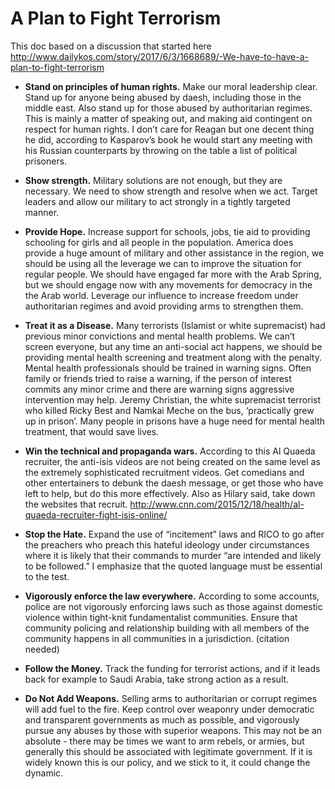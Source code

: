 # A Plan to Fight Terrorism

This doc based on a discussion that started here http://www.dailykos.com/story/2017/6/3/1668689/-We-have-to-have-a-plan-to-fight-terrorism

- **Stand on principles of human rights.**  Make our moral leadership clear.  Stand up for anyone being abused by daesh, including those in the middle east.  Also stand up for those abused by authoritarian regimes.  This is mainly a matter of speaking out, and making aid contingent on respect for human rights.  I don’t care for Reagan but one decent thing he did, according to Kasparov’s book he would start any meeting with his Russian counterparts by throwing on the table a list of political prisoners.  

- **Show strength.** Military solutions are not enough, but they are necessary.  We need to show strength and resolve when we act.  Target leaders and allow our military to act strongly in a tightly targeted manner.

- **Provide Hope.** Increase support for schools, jobs, tie aid to providing schooling for girls and all people in the population.  America does provide a huge amount of military and other assistance in the region, we should be using all the leverage we can to improve the situation for regular people.  We should have engaged far more with the Arab Spring, but we should engage now with any movements for democracy in the the Arab world.  Leverage our influence to increase freedom under authoritarian regimes and avoid providing arms to strengthen them.

- **Treat it as a Disease.** Many terrorists (Islamist or white supremacist) had previous minor convictions and mental health problems.  We can’t screen everyone, but any time an anti-social act happens, we should be providing mental health screening and treatment along with the penalty.  Mental health professionals should be trained in warning signs.  Often family or friends tried to raise a warning, if the person of interest commits any minor crime and there are warning signs aggressive intervention may help.  Jeremy Christian, the white supremacist terrorist who killed Ricky Best and Namkai Meche on the bus, ‘practically grew up in prison’.  Many people in prisons have a huge need for mental health treatment, that would save lives.

- **Win the technical and propaganda wars.**  According to this Al Quaeda recruiter, the anti-isis videos are not being created on the same level as the extremely sophisticated recruitment videos.  Get comedians and other entertainers to debunk the daesh message, or get those who have left to help, but do this more effectively.  Also as Hilary said, take down the websites that recruit. http://www.cnn.com/2015/12/18/health/al-quaeda-recruiter-fight-isis-online/

- **Stop the Hate.**  Expand the use of “incitement” laws and RICO to go after the preachers who preach this hateful ideology under circumstances where it is likely that their commands to murder “are intended and likely to be followed.”  I emphasize that the quoted language must be essential to the test.  

- **Vigorously enforce the law everywhere.**  According to some accounts, police are not vigorously enforcing laws such as those against domestic violence within tight-knit fundamentalist communities.  Ensure that community policing and relationship building with all members of the community happens in all communities in a jurisdiction.  (citation needed)

- **Follow the Money.**  Track the funding for terrorist actions, and if it leads back for example to Saudi Arabia, take strong action as a result.

- **Do Not Add Weapons.**  Selling arms to authoritarian or corrupt regimes will add fuel to the fire.  Keep control over weaponry under democratic and transparent governments as much as possible, and vigorously pursue any abuses by those with superior weapons.  This may not be an absolute - there may be times we want to arm rebels, or armies, but generally this should be associated with legitimate government.  If it is widely known this is our policy, and we stick to it, it could change the dynamic.
